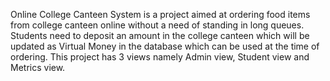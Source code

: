 Online College Canteen System is a project aimed at ordering food items from college canteen online without a need of standing in long queues.
Students need to deposit an amount in the college canteen which will be updated as Virtual Money in the database which can be used at the time of ordering.
This project has 3 views namely Admin view, Student view and Metrics view.
